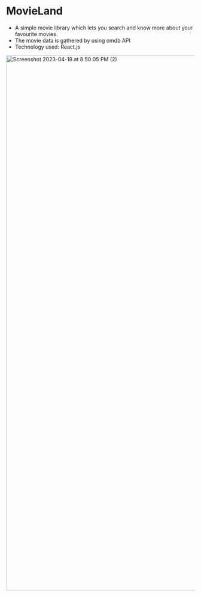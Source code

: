 # MovieLand
* A simple movie library which lets you search and know more about your favourite movies.
* The movie data is gathered by using omdb API
* Technology used: React.js
<img width="1426" alt="Screenshot 2023-04-18 at 8 50 05 PM (2)" src="https://user-images.githubusercontent.com/92837034/232938170-4b8a9b92-8594-479e-9e28-04d264a65939.png">
